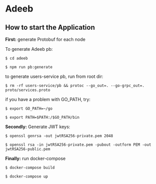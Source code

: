 # Adeeb


## How to start the Application

**First:** generate Protobuf for each node

To generate Adeeb pb:

```ssh
$ cd adeeb

$ npm run pb:generate
```

to generate users-service pb, run from root dir:

```ssh
$ rm -rf users-service/pb && protoc --go_out=. --go-grpc_out=. proto/services.proto
```

if you have a problem with GO_PATH, try:

```ssh
$ export GO_PATH=~/go

$ export PATH=$PATH:/$GO_PATH/bin
```

**Secondly:** Generate JWT keys:

```ssh
$ openssl genrsa -out jwtRSA256-private.pem 2048

$ openssl rsa -in jwtRSA256-private.pem -pubout -outform PEM -out jwtRSA256-public.pem
```

**Finally:** run docker-compose

```ssh
$ docker-compose build

$ docker-compose up
```